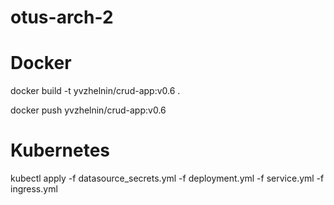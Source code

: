 # otus-arch-2

# Docker
<p>docker build -t yvzhelnin/crud-app:v0.6 .</p>
<p>docker push yvzhelnin/crud-app:v0.6</p>

# Kubernetes
<p>kubectl apply -f datasource_secrets.yml -f deployment.yml -f service.yml -f ingress.yml</p>
